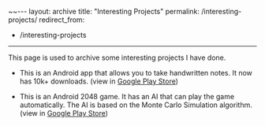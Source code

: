 ~~---
layout: archive
title: "Interesting  Projects"
permalink: /interesting-projects/
redirect_from:
- /interesting-projects
---

This page is used to archive some interesting projects I have done.

- This is an Android app that allows you to take handwritten notes. It now has 10k+ downloads. (view in [Google Play Store](https://play.google.com/store/apps/details?id=com.lyk.immersivenote))

- This is an Android 2048 game. It has an AI that can play the game automatically. The AI is based on the Monte Carlo Simulation algorithm. (view in [Google Play Store](https://play.google.com/store/apps/details?id=com.lyk.ai_2048))



